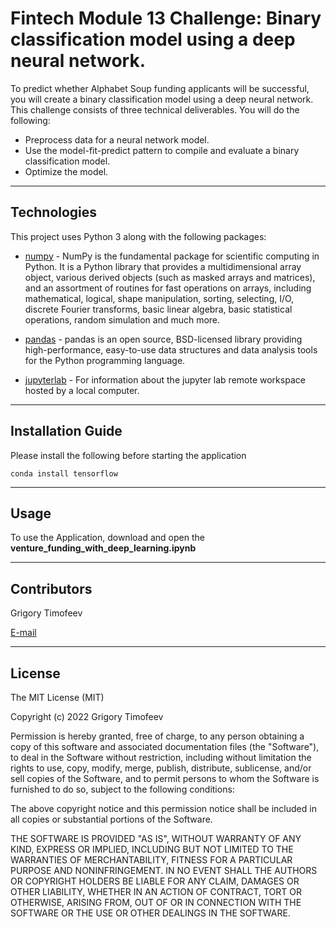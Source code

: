 # Fintech Module 13 Challenge: Binary classification model using a deep neural network.

To predict whether Alphabet Soup funding applicants will be successful, you will create a binary classification model using a deep neural network.
This challenge consists of three technical deliverables. You will do the following:
* Preprocess data for a neural network model.
* Use the model-fit-predict pattern to compile and evaluate a binary classification model.
* Optimize the model.

---

## Technologies

This project uses Python 3 along with the following packages:

* [numpy](https://numpy.org/doc/stable/) - NumPy is the fundamental package for scientific computing in Python. It is a Python library that provides a multidimensional array object, various derived objects (such as masked arrays and matrices), and an assortment of routines for fast operations on arrays, including mathematical, logical, shape manipulation, sorting, selecting, I/O, discrete Fourier transforms, basic linear algebra, basic statistical operations, random simulation and much more.

* [pandas](https://pandas.pydata.org/docs/) - pandas is an open source, BSD-licensed library providing high-performance, easy-to-use data structures and data analysis tools for the Python programming language.

* [jupyterlab](https://jupyterlab.readthedocs.io/en/stable/user/urls.html#managing-workspaces-ui) - For information about the jupyter lab remote workspace hosted by a local computer.

---

## Installation Guide

Please install the following before starting the application

```
conda install tensorflow
```

---

## Usage

To use the Application, download and open the **venture_funding_with_deep_learning.ipynb** 

---

## Contributors

Grigory Timofeev

[E-mail](fintech_github_challenge13@unloca.com)

---

## License

The MIT License (MIT)

Copyright (c) 2022 Grigory Timofeev

Permission is hereby granted, free of charge, to any person obtaining a copy of this software and associated documentation files (the "Software"), to deal in the Software without restriction, including without limitation the rights to use, copy, modify, merge, publish, distribute, sublicense, and/or sell copies of the Software, and to permit persons to whom the Software is furnished to do so, subject to the following conditions:

The above copyright notice and this permission notice shall be included in all copies or substantial portions of the Software.

THE SOFTWARE IS PROVIDED "AS IS", WITHOUT WARRANTY OF ANY KIND, EXPRESS OR IMPLIED, INCLUDING BUT NOT LIMITED TO THE WARRANTIES OF MERCHANTABILITY, FITNESS FOR A PARTICULAR PURPOSE AND NONINFRINGEMENT. IN NO EVENT SHALL THE AUTHORS OR COPYRIGHT HOLDERS BE LIABLE FOR ANY CLAIM, DAMAGES OR OTHER LIABILITY, WHETHER IN AN ACTION OF CONTRACT, TORT OR OTHERWISE, ARISING FROM, OUT OF OR IN CONNECTION WITH THE SOFTWARE OR THE USE OR OTHER DEALINGS IN THE SOFTWARE.
